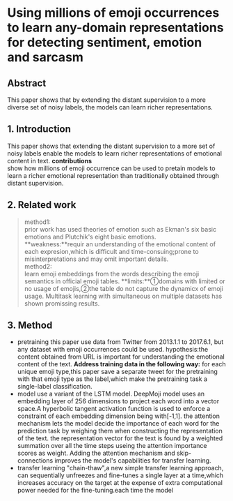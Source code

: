 # Using millions of emoji occurrences to learn any-domain representations for detecting sentiment, emotion and sarcasm

## Abstract 
  This paper shows that by extending the distant supervision to a  more diverse set of noisy labels, the 
  models can learn richer representations.
  ## 1. Introduction
  This paper shows that extending the distant supervision to a more set of noisy labels enable the models
  to learn richer representations of emotional content in text.
  **contributions**<br>
    show how millions of emoji occurrence can be used to pretain models to learn a richer emotional
    representation than traditionally obtained through distant supervision.
## 2. Related work
  >method1:<br>prior work has used theories of emotion such as Ekman's six basic emotions and Plutchik's eight basic 
  emotions.<br>
  **weakness:**requir an understanding of the emotional content of each expresion,which is difficult and 
  time-consuing;prone to misinterpretations and may omit important details.<br>
  method2:<br>learn emoji embeddings from the words describing the emoji semantics in official emoji tables.
  **limits:**①domains with limited or no usage of emojis,②the table do not capture the dynamicx of emoji usage.
  Multitask learning with simultaneous on multiple datasets has shown promissing results. 
 ## 3. Method 
  + pretraining
     this paper use data from Twitter from 2013.1.1 to 2017.6.1, but any dataset with emoji occurrences 
     could be used.
     hypothesis:the content obtained from URL is important for understanding the emotional
     content of the text.
   **Address training data in the following way:**
        for each unique emoji type,this paper save a separate tweet for the pretraining with that emoji type as
        the label,which make the pretraining task a single-label classification.
   + model
       use a variant of the LSTM model. DeepMoji model uses an embedding layer of 256 dimensions to project each word into 
       a vector space.A hyperbolic tangent activation function is used to enforce a constraint of each embedding dimension
       being with[-1,1].
       the attention mechanism lets the model decide the importance of each word for the prediction task by weighing 
       them when constructing the representation of the text.
       the representation vector for the text is found by a weighted summation over all the time steps useing the attention importance          scores as weight. Adding the attention mechanism and skip-connections improves the model's capabilities for transfer learning.
   + transfer learning
       "chain-thaw",a new simple transfer learning approach, can sequentially unfreezes and 
       fine-tunes a single layer at a time,which increases accuracy on the target at the expense of extra computational power needed for the fine-tuning.each time the model
      
     
     
     
